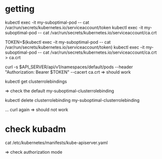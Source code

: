 
# getting

kubectl exec -it my-suboptimal-pod -- cat /var/run/secrets/kubernetes.io/serviceaccount/token
kubectl exec -it my-suboptimal-pod -- cat /var/run/secrets/kubernetes.io/serviceaccount/ca.crt

<!-- journalctl -u kubelet -->

TOKEN=$(kubectl exec -it my-suboptimal-pod -- cat /var/run/secrets/kubernetes.io/serviceaccount/token)
kubectl exec -it my-suboptimal-pod -- cat /var/run/secrets/kubernetes.io/serviceaccount/ca.crt > ca.crt

curl -s $API_SERVER/api/v1/namespaces/default/pods --header "Authorization: Bearer $TOKEN" --cacert ca.crt
=> should work

kubectl get clusterrolebindings

=> check the default my-suboptimal-clusterrolebinding

kubectl delete clusterrolebinding my-suboptimal-clusterrolebinding

... curl again
=> should not work

# check kubadm
cat /etc/kubernetes/manifests/kube-apiserver.yaml 

=> check authorization mode

